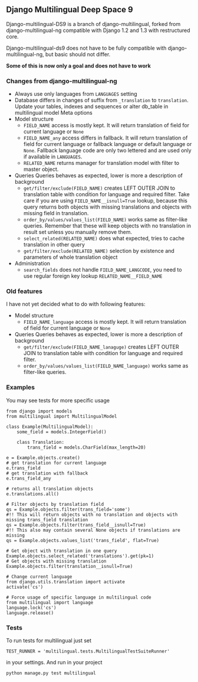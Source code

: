 ## Django Multilingual Deep Space 9 ##

Django-multilingual-DS9 is a branch of django-multilingual,
forked from django-multilingual-ng compatible with
Django 1.2 and 1.3 with restructured core.

Django-multilingual-ds9 does not have to be fully compatible with django-multilingual-ng,
but basic should not differ.

**Some of this is now only a goal and does not have to work**

### Changes from django-multilingual-ng ###
* Always use only languages from `LANGUAGES` setting
* Database differs in changes of suffix from `_translation` to `translation`.
    Update your tables, indexes and sequences or alter db_table in multilingual model Meta options
* Model structure
  * `FIELD_NAME` access is mostly kept. It will return translation of field for current language or `None`
  * `FIELD_NAME_any` access differs in fallback. It will return translation of field for current language or
    fallback language or default language or `None`. Fallback language code are only two lettered and are used
    only if available in `LANGUAGES`.
  * `RELATED_NAME` returns manager for translation model with filter to master object.
* Queries
  Queries behaves as expected, lower is more a description of background
  * `get/filter/exclude(FIELD_NAME)` creates LEFT OUTER JOIN to translation table with condition for language
    and required filter.
    Take care if you are using `FIELD_NAME__isnull=True` lookup, because this query returns both
    objects with missing translations and objects with missing field in translation.
  * `order_by/values/values_list(FIELD_NAME)` works same as filter-like queries.
    Remember that these will keep objects with no translation in result set unless you manually remove them.
  * `select_related(RELATED_NAME)` does what expected, tries to cache translation in other query
  * `get/filter/exclude(RELATED_NAME)` selection by existence and parameters of whole translation object
* Administration
  * `search_fields` does not handle `FIELD_NAME_LANGCODE`, you need to use regular foreign key lookup `RELATED_NAME__FIELD_NAME`

### Old features ###
I have not yet decided what to do with following features:
* Model structure
  * `FIELD_NAME_language` access is mostly kept. It will return translation of field for current language or `None`
* Queries
  Queries behaves as expected, lower is more a description of background
  * `get/filter/exclude(FIELD_NAME_lanaguge)` creates LEFT OUTER JOIN to translation table with condition for language
    and required filter.
  * `order_by/values/values_list(FIELD_NAME_language)` works same as filter-like queries.

### Examples ###
You may see tests for more specific usage

    from django import models
    from multilingual import MultilingualModel

    class Example(MultilingualModel):
        some_field = models.IntegerField()

        class Translation:
            trans_field = models.CharField(max_length=20)

    e = Example.objects.create()
    # get translation for current language
    e.trans_field
    # get translation with fallback
    e.trans_field_any

    # returns all translation objects
    e.translations.all()

    # Filter objects by translation field
    qs = Example.objects.filter(trans_field='some')
    #!! This will return objects with no translation and objects with missing trans_field translation
    qs = Example.objects.filter(trans_field__isnull=True)
    #!! This also may contain several None objects if translations are missing
    qs = Example.objects.values_list('trans_field', flat=True)

    # Get object with translation in one query
    Example.objects.select_related('translations').get(pk=1)
    # Get objects with missing translation
    Example.objects.filter(translation__isnull=True)

    # Change current language
    from django.utils.translation import activate
    activate('cs')

    # Force usage of specific language in multilingual code
    from multilingual import language
    language.lock('cs')
    language.release()

### Tests ###
To run tests for multilingual just set

    TEST_RUNNER = 'multilingual.tests.MultilingualTestSuiteRunner'

in your settings. And run in your project

    python manage.py test multilingual
